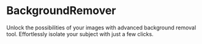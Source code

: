 # BackgroundRemover
Unlock the possibilities of your images with advanced background removal tool. Effortlessly isolate your subject with just a few clicks.
   
